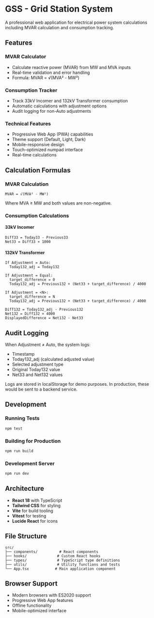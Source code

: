 # GSS - Grid Station System

A professional web application for electrical power system calculations including MVAR calculation and consumption tracking.

## Features

### MVAR Calculator
- Calculate reactive power (MVAR) from MW and MVA inputs
- Real-time validation and error handling
- Formula: MVAR = √(MVA² - MW²)

### Consumption Tracker
- Track 33kV Incomer and 132kV Transformer consumption
- Automatic calculations with adjustment options
- Audit logging for non-Auto adjustments

### Technical Features
- Progressive Web App (PWA) capabilities
- Theme support (Default, Light, Dark)
- Mobile-responsive design
- Touch-optimized numpad interface
- Real-time calculations

## Calculation Formulas

### MVAR Calculation
```
MVAR = √(MVA² - MW²)
```
Where MVA ≥ MW and both values are non-negative.

### Consumption Calculations

#### 33kV Incomer
```
Diff33 = Today33 - Previous33
Net33 = Diff33 × 1000
```

#### 132kV Transformer
```
If Adjustment = Auto:
  Today132_adj = Today132

If Adjustment = Equal:
  target_difference = 0
  Today132_adj = Previous132 + (Net33 + target_difference) / 4000

If Adjustment = <N>:
  target_difference = N
  Today132_adj = Previous132 + (Net33 + target_difference) / 4000

Diff132 = Today132_adj - Previous132
Net132 = Diff132 × 4000
DisplayedDifference = Net132 - Net33
```

## Audit Logging

When Adjustment ≠ Auto, the system logs:
- Timestamp
- Today132_adj (calculated adjusted value)
- Selected adjustment type
- Original Today132 value
- Net33 and Net132 values

Logs are stored in localStorage for demo purposes. In production, these would be sent to a backend service.

## Development

### Running Tests
```bash
npm test
```

### Building for Production
```bash
npm run build
```

### Development Server
```bash
npm run dev
```

## Architecture

- **React 18** with TypeScript
- **Tailwind CSS** for styling
- **Vite** for build tooling
- **Vitest** for testing
- **Lucide React** for icons

## File Structure

```
src/
├── components/          # React components
├── hooks/              # Custom React hooks
├── types/              # TypeScript type definitions
├── utils/              # Utility functions and tests
└── App.tsx            # Main application component
```

## Browser Support

- Modern browsers with ES2020 support
- Progressive Web App features
- Offline functionality
- Mobile-optimized interface